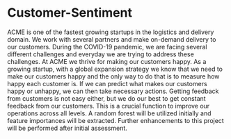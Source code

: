 # Customer-Sentiment
ACME is one of the fastest growing startups in the logistics and delivery domain. We work with several partners and make on-demand delivery to our customers. During the COVID-19 pandemic, we are facing several different challenges and everyday we are trying to address these challenges.  At ACME we thrive for making our customers happy. As a growing startup, with a global expansion strategy we know that we need to make our customers happy and the only way to do that is to measure how happy each customer is. If we can predict what makes our customers happy or unhappy, we can then take necessary actions.  Getting feedback from customers is not easy either, but we do our best to get constant feedback from our customers. This is a crucial function to improve our operations across all levels. A random forest will be utilized initially and feature importances will be extracted.  Further enhancements to this project will be performed after initial assessment.
